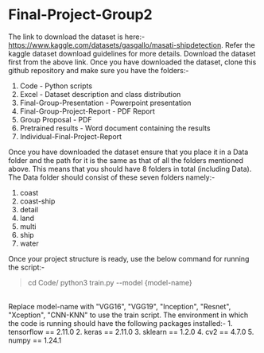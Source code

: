 # Final-Project-Group2
The link to download the dataset is here:- https://www.kaggle.com/datasets/gasgallo/masati-shipdetection. Refer the kaggle dataset download guidelines for more details.
Download the dataset first from the above link.
Once you have downloaded the dataset, clone this github repository and make sure you have the folders:-
1. Code - Python scripts
2. Excel - Dataset description and class distribution
3. Final-Group-Presentation - Powerpoint presentation
4. Final-Group-Project-Report - PDF Report
5. Group Proposal - PDF
6. Pretrained results - Word document containing the results
7. Individual-Final-Project-Report

Once you have downloaded the dataset ensure that you place it in a Data folder and the path for it is the same as that of all the folders mentioned above. 
This means that you should have 8 folders in total (including Data).
The Data folder should consist of these seven folders namely:-
1. coast
2. coast-ship
3. detail
4. land
5. multi
6. ship
7. water

Once your project structure is ready, use the below command for running the script:-
<br>
> cd Code/
> python3 train.py --model {model-name}
<br>
Replace model-name with "VGG16", "VGG19", "Inception", "Resnet", "Xception", "CNN-KNN" to use the train script. The environment in which the code is running
should have the following packages installed:-
1. tensorflow == 2.11.0
2. keras == 2.11.0
3. sklearn == 1.2.0
4. cv2 == 4.7.0
5. numpy == 1.24.1


